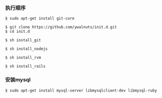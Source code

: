 ### 执行顺序

```
$ sudo apt-get install git-core
```

```
$ git clone https://github.com/ywalnuts/init.d.git
$ cd init.d
```

```
$ sh install_git
```

```
$ sh install_nodejs
```

```
$ sh install_rvm
```

```
$ sh install_rails
```

### 安装mysql
```
$ sudo apt-get install mysql-server libmysqlclient-dev libmysql-ruby
```

